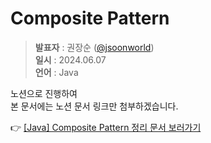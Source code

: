 # Composite Pattern
> **발표자** : 권장순 ([@jsoonworld](https://github.com/jsoonworld)) <br/>
> **일시** : 2024.06.07<br/>
> **언어** : Java
 
노션으로 진행하여<br/>
본 문서에는 노션 문서 링크만 첨부하겠습니다.

👉 [[Java] Composite Pattern 정리 문서 보러가기](https://fabulous-butterkase-809.notion.site/Composition-Pattern-1bb027b78dcb4455a3e97c396b95f9c4?pvs=4)
